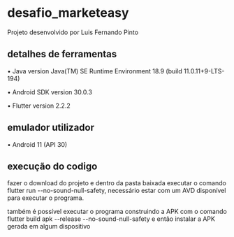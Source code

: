 # desafio_marketeasy

Projeto desenvolvido por Luis Fernando Pinto

## detalhes de ferramentas

  • Java version Java(TM) SE Runtime Environment 18.9 (build 11.0.11+9-LTS-194)
  
  • Android SDK version 30.0.3
  
  • Flutter version 2.2.2
  
## emulador utilizador 

  • Android 11 (API 30)
  
  
## execução do codigo

  fazer o download do projeto e dentro da pasta baixada executar o comando flutter run --no-sound-null-safety, necessário estar com um AVD disponível para executar o programa.
  
  também é possível executar o programa construindo a APK com o comando flutter build apk --release --no-sound-null-safety e entâo instalar a APK gerada em algum dispositivo
  
  

